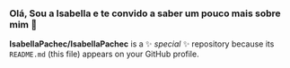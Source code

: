 ### Olá, Sou a Isabella e te convido a saber um pouco mais sobre mim 👋


**IsabellaPachec/IsabellaPachec** is a ✨ _special_ ✨ repository because its `README.md` (this file) appears on your GitHub profile.

